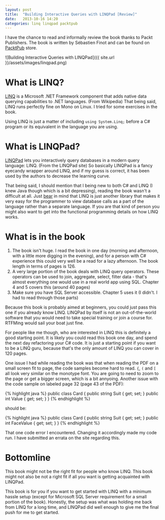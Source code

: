 ```yaml
---
layout: post
title:  "Building Interactive Queries with LINQPad [Review]"
date:   2013-10-16 14:20
categories: linq linqpad packtpub
---
```


I have the chance to read and informally review the book thanks to Packt Publishers. The book is written by Sébastien Finot and can be found on [PacktPub](http://www.packtpub.com/building-interactive-queries-with-linqpad/book) store.

![Building Interactive Queries with LINQPad]({{ site.url }}/assets/images/linqpad.png)

# What is LINQ?

[LINQ](https://en.wikipedia.org/wiki/Language_Integrated_Query) is a Microsoft .NET Framework component that adds native data querying capabilities to .NET languages. (From Wikipedia) That being said, LINQ runs perfectly fine on Mono on Linux. I tried for some exercises in the book.

Using LINQ is just a matter of including `using System.Linq;` before a C# program or its equivalent in the language you are using.

# What is LINQPad?

[LINQPad](http://www.linqpad.net) lets you interactively query databases in a modern query language: LINQ. (From the LINQPad site) So basically LINQPad is a fancy eyecandy wrapper around LINQ, and if my guess is correct, it has been used by the authors to decrease the learning curve.

That being said, I should mention that I being new to both C# and LINQ (I knew Java though which is a bit depressing), reading the book wasn't a difficult at all. Just [bear](http://imgur.com/NVi20k5) in mind that LINQ is just another library that makes it very easy for the programmer to view database calls as a part of the language rather than a separate language. If you are that kind of person you might also want to get into the functional programming details on how LINQ works.

# What is in the book

1. The book isn't huge. I read the book in one day (morning and afternoon, with a little more digging in the evening), and for a person with C# experience this could very well be a read for a lazy afternoon. The book length in terms of pages is 126.
2. A very large portion of the book deals with LINQ query operators. These operators can be used to join, aggregate, select, filter data - that's almost everything one would use in a real world app using SQL. Chapter 4 and 5 covers this (around 40 pages)
3. Make sure you have SQL Server accessible. Chapter 5 uses it (I didn't. I had to read through those parts)

Because this book is probably aimed at beginners, you could just pass this one if you already know LINQ. LINQPad by itself is not an out-of-the-world software that you would need to take special training or join a course for. RTFMing would sail your boat just fine. 

For people like me though, who are interested in LINQ this is definitely a good starting point. It is likely you could read this book one day, and spend the next day refactoring your C# code. It is just a starting point if you want to be a LINQ guru, because that's the only amount of LINQ you can cover in 120 pages.


One issue I had while reading the book was that when reading the PDF on a small screen fit to page, the code samples become hard to read. `{`, `(` and `[` all look very similar on the monotype font. You are going to need to zoom to the page or get a bigger screen, which is a bit annyoing. Another issue with the code sample on labeled page 32 (page 43 of the PDF):

{% highlight java %}
public class Card {
    public string Suit { get; set; }
    public int Value { get; set; }
}
{% endhighlight %}

should be:

{% highlight java %}
public class Card {
    public string Suit { get; set; }
    public int FaceValue { get; set; }
}
{% endhighlight %}

That one code error I encountered. Changing it accordingly made my code run. I have submitted an errata on the site regarding this.

# Bottomline

This book might not be the right fit for people who know LINQ. This book might not also be not a right fit if all you want is getting acquainted with LINQPad.

This book is for you if you want to get started with LINQ with a minimum hassle setup (except for Microsoft SQL Server requirement for a small portion of the book). Honestly, the setup was what was holding me back from LINQ for a long time, and LINQPad did well enough to give me the final push for me to get started.


